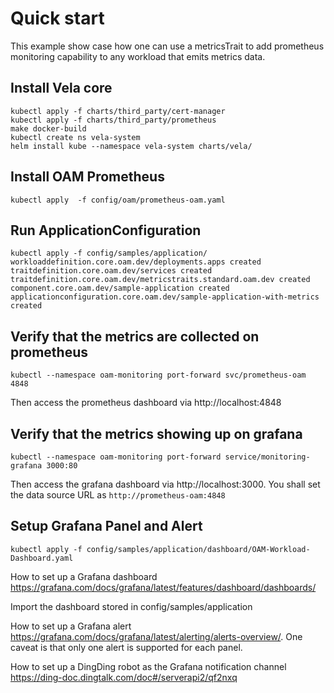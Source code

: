 # Quick start

This example show case how one can use a metricsTrait to add prometheus monitoring capability to any workload that
 emits metrics data.

## Install Vela core
```shell script
kubectl apply -f charts/third_party/cert-manager
kubectl apply -f charts/third_party/prometheus
make docker-build
kubectl create ns vela-system
helm install kube --namespace vela-system charts/vela/
```

## Install OAM Prometheus
```shell script
kubectl apply  -f config/oam/prometheus-oam.yaml
```

## Run ApplicationConfiguration
```shell script
kubectl apply -f config/samples/application/
workloaddefinition.core.oam.dev/deployments.apps created
traitdefinition.core.oam.dev/services created
traitdefinition.core.oam.dev/metricstraits.standard.oam.dev created
component.core.oam.dev/sample-application created
applicationconfiguration.core.oam.dev/sample-application-with-metrics created
```

## Verify that the metrics are collected on prometheus
```shell script
kubectl --namespace oam-monitoring port-forward svc/prometheus-oam  4848
```
Then access the prometheus dashboard via http://localhost:4848

## Verify that the metrics showing up on grafana
```shell script
kubectl --namespace oam-monitoring port-forward service/monitoring-grafana 3000:80
```
Then access the grafana dashboard via http://localhost:3000.  You shall set the data source URL as `http://prometheus-oam:4848`

## Setup Grafana Panel and Alert
```shell script
kubectl apply -f config/samples/application/dashboard/OAM-Workload-Dashboard.yaml
```
How to set up a Grafana dashboard https://grafana.com/docs/grafana/latest/features/dashboard/dashboards/

Import the dashboard stored in config/samples/application

How to set up a Grafana alert https://grafana.com/docs/grafana/latest/alerting/alerts-overview/. One caveat is that
 only one alert is supported for each panel.

How to set up a DingDing robot as the Grafana notification channel https://ding-doc.dingtalk.com/doc#/serverapi2/qf2nxq